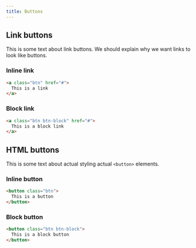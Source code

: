 ```yaml
---
title: Buttons
---
```


## Link buttons

This is some text about link buttons. We should explain why we want links to
look like buttons.

### Inline link
```html
<a class="btn" href="#">
  This is a link
</a>
```

### Block link
```html
<a class="btn btn-block" href="#">
  This is a block link
</a>
```

## HTML buttons

This is some text about actual styling actual `<button>` elements.

### Inline button
```html
<button class="btn">
  This is a button
</button>
```

### Block button
```html
<button class="btn btn-block">
  This is a block button
</button>
```
